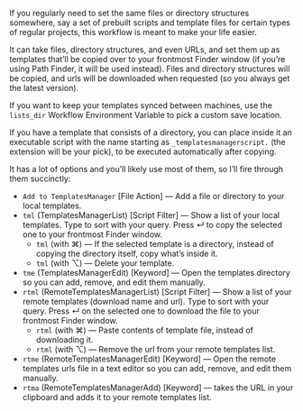 If you regularly need to set the same files or directory structures somewhere, say a set of prebuilt scripts and template files for certain types of regular projects, this workflow is meant to make your life easier.

It can take files, directory structures, and even URLs, and set them up as templates that’ll be copied over to your frontmost Finder window (if you’re using Path Finder, it will be used instead). Files and directory structures will be copied, and urls will be downloaded when requested (so you always get the latest version).

If you want to keep your templates synced between machines, use the `lists_dir` Workflow Environment Variable to pick a custom save location.

If you have a template that consists of a directory, you can place inside it an executable script with the name starting as `_templatesmanagerscript.` (the extension will be your pick), to be executed automatically after copying.

It has a lot of options and you’ll likely use most of them, so I’ll fire through them succinctly:

+ `Add to TemplatesManager` [File Action] — Add a file or directory to your local templates.
+ `tml` (TemplatesManagerList) [Script Filter] — Show a list of your local templates. Type to sort with your query. Press ↵ to copy the selected one to your frontmost Finder window.
    + `tml` (with ⌘) — If the selected template is a directory, instead of copying the directory itself, copy what’s inside it.
    + `tml` (with ⌥) — Delete your template.
+ `tme` (TemplatesManagerEdit) [Keyword] — Open the templates directory so you can add, remove, and edit them manually.
+ `rtml` (RemoteTemplatesManagerList) [Script Filter] — Show a list of your remote templates (download name and url). Type to sort with your query. Press ↵ on the selected one to download the file to your frontmost Finder window.
    + `rtml` (with ⌘) — Paste contents of template file, instead of downloading it.
    + `rtml` (with ⌥) — Remove the url from your remote templates list.
+ `rtme` (RemoteTemplatesManagerEdit) [Keyword] — Open the remote templates urls file in a text editor so you can add, remove, and edit them manually.
+ `rtma` (RemoteTemplatesManagerAdd) [Keyword] — takes the URL in your clipboard and adds it to your remote templates list.
